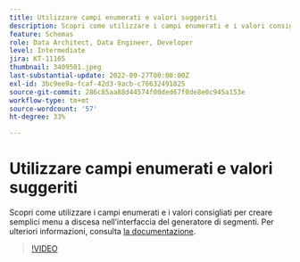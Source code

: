 ```yaml
---
title: Utilizzare campi enumerati e valori suggeriti
description: Scopri come utilizzare i campi enumerati e i valori consigliati per creare semplici menu a discesa nell’interfaccia del generatore di segmenti.
feature: Schemas
role: Data Architect, Data Engineer, Developer
level: Intermediate
jira: KT-11165
thumbnail: 3409501.jpeg
last-substantial-update: 2022-09-27T00:00:00Z
exl-id: 3bc9ee9a-fcaf-42d3-9acb-c76632491825
source-git-commit: 286c85aa88d44574f00ded67f0de8e0c945a153e
workflow-type: tm+mt
source-wordcount: '57'
ht-degree: 33%

---
```


# Utilizzare campi enumerati e valori suggeriti

Scopri come utilizzare i campi enumerati e i valori consigliati per creare semplici menu a discesa nell’interfaccia del generatore di segmenti. Per ulteriori informazioni, consulta [la documentazione](https://experienceleague.adobe.com/docs/experience-platform/xdm/ui/fields/enum.html?lang=it).

>[!VIDEO](https://video.tv.adobe.com/v/3413678/?learn=on&enablevpops&captions=ita)
